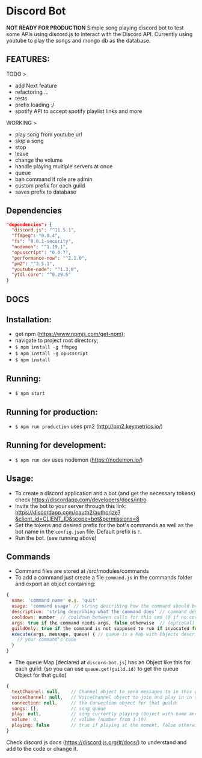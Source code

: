 # Discord Bot
**NOT READY FOR PRODUCTION**
 Simple song playing discord bot to test some APIs using discord.js to interact with the Discord API.
 Currently using youtube to play the songs and mongo db as the database.

 ## FEATURES:

TODO >
 - add Next feature
 - refactoring ...
 - tests
 - prefix loading :/
 - spotify API to accept spotify playlist links and more

WORKING >
 - play song from youtube url
 - skip a song
 - stop
 - leave
 - change the volume
 - handle playing multiple servers at once
 - queue
 - ban command if role are admin
 - custom prefix for each guild
 - saves prefix to database

## Dependencies
```JSON
"dependencies": {
  "discord.js": "^11.5.1",
  "ffmpeg": "0.0.4",
  "fs": "0.0.1-security",
  "nodemon": "^1.19.1",
  "opusscript": "0.0.7",
  "performance-now": "^2.1.0",
  "pm2": "^3.5.1",
  "youtube-node": "^1.3.0",
  "ytdl-core": "^0.29.5"
}
```

## DOCS

## Installation:
 - get npm (https://www.npmjs.com/get-npm);
 - navigate to project root directory;
 - `$ npm install -g ffmpeg`
 - `$ npm install -g opusscript`
 - `$ npm install`

## Running:
 - `$ npm start`

## Running for production:
- `$ npm run production`  uses pm2 (http://pm2.keymetrics.io/)

## Running for development:
  - `$ npm run dev`  uses nodemon (https://nodemon.io/)

## Usage:
 - To create a discord application and a bot (and get the necessary tokens) check https://discordapp.com/developers/docs/intro
 - Invite the bot to your server through this link: https://discordapp.com/oauth2/authorize?&client_id=CLIENT_ID&scope=bot&permissions=8
 - Set the tokens and desired prefix for the bot's commands
 as well as the bot name in the `config.json` file. Default prefix is `!`.
 - Run the bot. (see running above)

 ## Commands
 - Command files are stored at /src/modules/commands
 - To add a command just create a file `command.js` in the commands folder and export an object containing:
```JavaScript
{
  name: 'command name' e.g. 'quit'
  usage: 'command usage' // string describing how the command should be used (optional)
  description: 'string describing what the command does' // command description (optional)
  cooldown: number  // cooldown between calls for this cmd (0 if no cooldown needed)
  args: true if the command needs args, false otherwise  // (optional)
  guildOnly: true if the command is not supposed to run if invocated from a dm // (optional)
  execute(args, message, queue) { // queue is a Map with Objects described below, message is a Message Object from Discord.js docs and args are the commands arguments if any
    // your command's code
  }
}
```

- The queue Map [declared at `discord-bot.js`] has an Object like this for each guild: (so you can use `queue.get(guild.id)` to get the queue Object for that guild)

```JavaScript
{
  textChannel: null,    // Channel object to send messages to in this guild
  voiceChannel: null,   // VoiceChannel object to join and play in in this guild
  connection: null,     // the Connection object for that guild
  songs: [],            // song queue
  play: null,           // song currently playing (Object with name and youtube url (both strings)
  volume: 0,            // volume (number from 1-10)
  playing: false        // true if playing at the moment, false otherwise
}
```




Check discord.js docs (https://discord.js.org/#/docs/) to understand and add to the code or change it.

